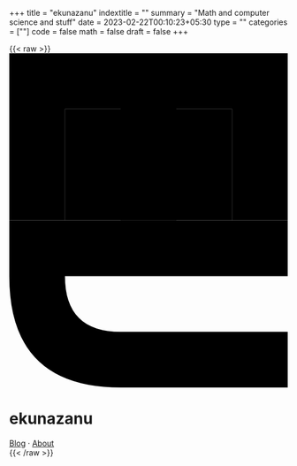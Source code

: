 +++
title = "ekunazanu"
indextitle = ""
summary = "Math and computer science and stuff"
date = 2023-02-22T00:10:23+05:30
type = ""
categories = [""]
code = false
math = false
draft = false
+++

{{< raw >}}
<svg viewBox="0 0 5 6">
<path id="rectE" d="M 0 0 L 0 3 L 1 3 L 1 1 L 2 1 L 2 3 L 3 3 L 3 1 L 4 1 L 4 3 L 5 3 L 5 0 Z"/>
<path id="rectN" d="M 0 3 L 0 4 Q 0 6 2 6 L 5 6 L 5 5 L 2 5 Q 1 5 1 4 L 5 4 L 5 3 Z"/>
<path id="eyes" d="M 1 1 L 1 3 L 4 3 L 4 1 Z"/>
</svg>

<h1>ekunazanu</h1>
<nav><a href=/blog>Blog</a> &middot; <a href=/about>About</a></nav>
{{< /raw >}}
